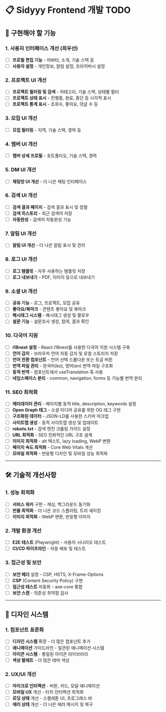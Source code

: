 # 📋 Sidyyy Frontend 개발 TODO

## 📝 구현해야 할 기능

### 1. 사용자 인터페이스 개선 (최우선)

- [ ] **프로필 편집 기능** - 아바타, 소개, 기술 스택 등
- [ ] **사용자 설정** - 개인정보, 알림 설정, 프라이버시 설정

### 2. 프로젝트 UI 개선

- [ ] **프로젝트 필터링 및 검색** - 카테고리, 기술 스택, 상태별 필터
- [ ] **프로젝트 상태 표시** - 진행중, 완료, 중단 등 시각적 표시
- [ ] **프로젝트 통계 표시** - 조회수, 좋아요, 댓글 수 등

### 3. 모집 UI 개선

- [ ] **모집 필터링** - 지역, 기술 스택, 경력 등

### 4. 멤버 UI 개선

- [ ] **멤버 상세 프로필** - 포트폴리오, 기술 스택, 경력

### 5. DM UI 개선

- [ ] **채팅방 UI 개선** - 더 나은 채팅 인터페이스

### 6. 검색 UI 개선

- [ ] **검색 결과 페이지** - 검색 결과 표시 및 정렬
- [ ] **검색 히스토리** - 최근 검색어 저장
- [ ] **자동완성** - 검색어 자동완성 기능

### 7. 알림 UI 개선

- [ ] **알림 UI 개선** - 더 나은 알림 표시 및 관리

### 8. 로그 UI 개선

- [ ] **로그 템플릿** - 자주 사용하는 템플릿 저장
- [ ] **로그 내보내기** - PDF, 이미지 등으로 내보내기

### 9. 소셜 UI 개선

- [ ] **공유 기능** - 로그, 프로젝트, 모집 공유
- [ ] **좋아요/북마크** - 콘텐츠 좋아요 및 북마크
- [ ] **해시태그 시스템** - 해시태그 생성 및 팔로우
- [ ] **설문 기능** - 설문조사 생성, 참여, 결과 확인

### 10. 다국어 지원

- [ ] **i18next 설정** - React i18next를 사용한 다국어 지원 시스템 구축
- [ ] **언어 감지** - 브라우저 언어 자동 감지 및 로컬 스토리지 저장
- [ ] **언어 전환 컴포넌트** - 언어 선택 드롭다운 또는 토글 버튼
- [ ] **번역 파일 관리** - 한국어(ko), 영어(en) 번역 파일 구조화
- [ ] **동적 번역** - 컴포넌트에서 useTranslation 훅 사용
- [ ] **네임스페이스 분리** - common, navigation, forms 등 기능별 번역 분리

### 11. SEO 최적화

- [ ] **메타데이터 관리** - 페이지별 동적 title, description, keywords 설정
- [ ] **Open Graph 태그** - 소셜 미디어 공유를 위한 OG 태그 구현
- [ ] **구조화된 데이터** - JSON-LD를 사용한 스키마 마크업
- [ ] **사이트맵 생성** - 동적 사이트맵 생성 및 업데이트
- [ ] **robots.txt** - 검색 엔진 크롤링 가이드 설정
- [ ] **URL 최적화** - SEO 친화적인 URL 구조 설계
- [ ] **이미지 최적화** - alt 텍스트, lazy loading, WebP 변환
- [ ] **페이지 속도 최적화** - Core Web Vitals 개선
- [ ] **모바일 최적화** - 반응형 디자인 및 모바일 성능 최적화

---

## 🛠️ 기술적 개선사항

### 1. 성능 최적화

- [ ] **서비스 워커** 구현 - 캐싱, 백그라운드 동기화
- [ ] **번들 최적화** - 더 나은 코드 스플리팅, 트리 셰이킹
- [ ] **이미지 최적화** - WebP 변환, 반응형 이미지

### 2. 개발 환경 개선

- [ ] **E2E 테스트** (Playwright) - 사용자 시나리오 테스트
- [ ] **CI/CD 파이프라인** - 자동 배포 및 테스트

### 3. 접근성 및 보안

- [ ] **보안 헤더** 설정 - CSP, HSTS, X-Frame-Options
- [ ] **CSP** (Content Security Policy) 구현
- [ ] **접근성 테스트** 자동화 - axe-core 통합
- [ ] **보안 스캔** - 의존성 취약점 검사

---

## 🎨 디자인 시스템

### 1. 컴포넌트 표준화

- [ ] **디자인 시스템** 확장 - 더 많은 컴포넌트 추가
- [ ] **애니메이션** 가이드라인 - 일관된 애니메이션 시스템
- [ ] **아이콘 시스템** - 통일된 아이콘 라이브러리
- [ ] **색상 팔레트** - 더 많은 테마 색상

### 2. UX/UI 개선

- [ ] **마이크로 인터랙션** - 버튼, 카드, 모달 애니메이션
- [ ] **모바일 UX** 개선 - 터치 인터랙션 최적화
- [ ] **로딩 상태** 개선 - 스켈레톤 UI, 프로그레스 바
- [ ] **에러 상태** 개선 - 더 나은 에러 메시지 및 복구
